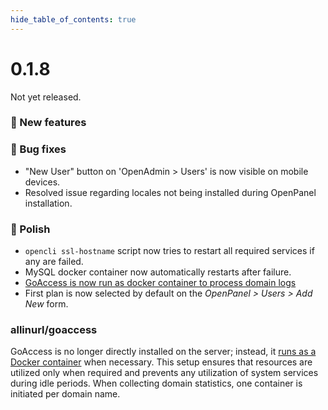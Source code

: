 ```yaml
--- 
hide_table_of_contents: true
---
```



# 0.1.8

Not yet released.


### 🚀 New features


### 🐛 Bug fixes
- "New User" button on 'OpenAdmin > Users' is now visible on mobile devices.
- Resolved issue regarding locales not being installed during OpenPanel installation.


### 💅 Polish
- `opencli ssl-hostname` script now tries to restart all required services if any are failed.
- MySQL docker container now automatically restarts after failure.
- [GoAccess is now run as docker container to process domain logs](#allinurl-goaccess)
- First plan is now selected by default on the *OpenPanel > Users > Add New* form.


### allinurl/goaccess

GoAccess is no longer directly installed on the server; instead, it [runs as a Docker container](https://hub.docker.com/r/allinurl/goaccess) when necessary. This setup ensures that resources are utilized only when required and prevents any utilization of system services during idle periods. When collecting domain statistics, one container is initiated per domain name.


